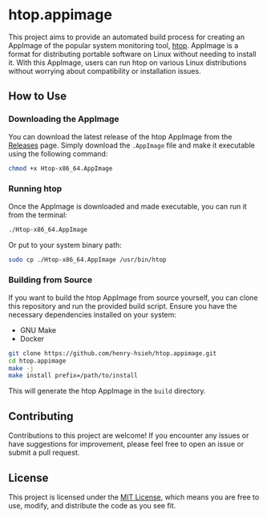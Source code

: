 # htop.appimage

This project aims to provide an automated build process for creating an AppImage of the popular system monitoring tool, [htop](https://github.com/htop-dev/htop). AppImage is a format for distributing portable software on Linux without needing to install it. With this AppImage, users can run htop on various Linux distributions without worrying about compatibility or installation issues.

## How to Use

### Downloading the AppImage

You can download the latest release of the htop AppImage from the [Releases](https://github.com/henry-hsieh/htop.appimage/releases) page. Simply download the `.AppImage` file and make it executable using the following command:

```bash
chmod +x Htop-x86_64.AppImage
```

### Running htop

Once the AppImage is downloaded and made executable, you can run it from the terminal:

```bash
./Htop-x86_64.AppImage
```

Or put to your system binary path:

```bash
sudo cp ./Htop-x86_64.AppImage /usr/bin/htop
```

### Building from Source

If you want to build the htop AppImage from source yourself, you can clone this repository and run the provided build script. Ensure you have the necessary dependencies installed on your system:

- GNU Make
- Docker

```bash
git clone https://github.com/henry-hsieh/htop.appimage.git
cd htop.appimage
make -j
make install prefix=/path/to/install
```

This will generate the htop AppImage in the `build` directory.

## Contributing

Contributions to this project are welcome! If you encounter any issues or have suggestions for improvement, please feel free to open an issue or submit a pull request.

## License

This project is licensed under the [MIT License](LICENSE), which means you are free to use, modify, and distribute the code as you see fit.
